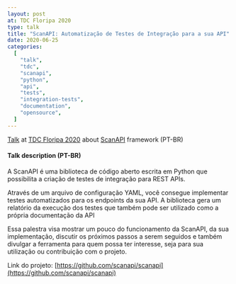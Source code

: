 ```yaml
---
layout: post
at: TDC Floripa 2020
type: talk
title: "ScanAPI: Automatização de Testes de Integração para a sua API"
date: 2020-06-25
categories:
  [
    "talk",
    "tdc",
    "scanapi",
    "python",
    "api",
    "tests",
    "integration-tests",
    "documentation",
    "opensource",
  ]
---
```


[Talk](https://thedevconf.com/tdc/2020/floripaonline/trilha-python) at [TDC Floripa 2020](https://thedevconf.com/tdc/2020/floripaonline/trilhas) about [ScanAPI](https://github.com/scanapi/scanapi) framework (PT-BR)

#### Talk description (PT-BR)

A ScanAPI é uma biblioteca de código aberto escrita em Python que possibilita a criação de testes de integração para REST APIs.

Através de um arquivo de configuração YAML, você consegue implementar testes automatizados para os endpoints da sua API. A biblioteca gera um relatório da execução dos testes que também pode ser utilizado como a própria documentação da API

Essa palestra visa mostrar um pouco do funcionamento da ScanAPI, da sua implementação, discutir os próximos passos a serem seguidos e também divulgar a ferramenta para quem possa ter interesse, seja para sua utilização ou contribuição com o projeto.

Link do projeto: [https://github.com/scanapi/scanapi](https://github.com/scanapi/scanapi)

<script async class="speakerdeck-embed" data-id="4e63b0edda194bbeb8933afdb0bb134f" data-ratio="1.6" src="//speakerdeck.com/assets/embed.js"></script>
